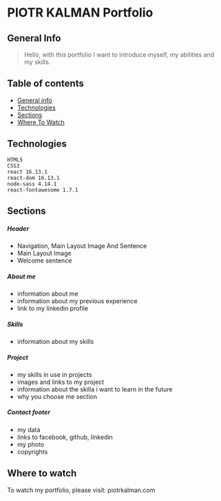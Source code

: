 # PIOTR KALMAN Portfolio

## General Info

> Hello, with this portfolio I want to introduce myself, my abilities and my skills.

## Table of contents

- [General info](#general-info)
- [Technologies](#technologies)
- [Sections](#sections)
- [Where To Watch](#where-to-watch)

## Technologies

    HTML5
    CSS3
    react 16.13.1
    react-dom 16.13.1
    node-sass 4.14.1
    react-fontawesome 1.7.1

## Sections

##### Header

- Navigation, Main Layout Image And Sentence
- Main Layout Image
- Welcome sentence

##### About me

- information about me
- information about my previous experience
- link to my linkedin profile

##### Skills

- information about my skills

##### Project

- my skills in use in projects
- images and links to my project
- information about the skilla i want to learn in the future
- why you choose me section

##### Contact footer

- my data
- links to facebook, github, linkedin
- my photo
- copyrights

## Where to watch

To watch my portfolio, please visit:
piotrkalman.com
